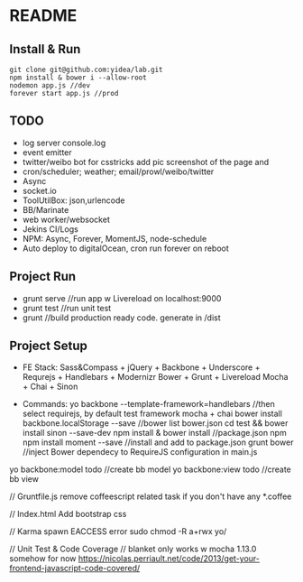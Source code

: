 # README

## Install & Run

```
git clone git@github.com:yidea/lab.git
npm install & bower i --allow-root
nodemon app.js //dev   
forever start app.js //prod
```

## TODO

- log server console.log
- event emitter
- twitter/weibo bot for csstricks
add pic screenshot of the page and
- cron/scheduler; weather; email/prowl/weibo/twitter
- Async
- socket.io
- ToolUtilBox: json,urlencode 
- BB/Marinate
- web worker/websocket
- Jekins CI/Logs 
- NPM: Async, Forever, MomentJS, node-schedule
- Auto deploy to digitalOcean, cron run forever on reboot

## Project Run

- grunt serve //run app w Livereload on localhost:9000
- grunt test //run unit test
- grunt //build production ready code. generate in  /dist

## Project Setup

- FE Stack:
Sass&Compass + jQuery + Backbone + Underscore + Requrejs + Handlebars + Modernizr
Bower + Grunt + Livereload
Mocha + Chai + Sinon

- Commands:
yo backbone --template-framework=handlebars  //then select requirejs, by default test framework mocha + chai
bower install backbone.localStorage --save //bower list bower.json
cd test && bower install sinon --save-dev
npm install & bower install //package.json npm
npm install moment --save //install and add to package.json
grunt bower //inject Bower dependecy to RequireJS configuration in main.js

yo backbone:model todo  //create bb model
yo backbone:view todo //create bb view

// Gruntfile.js
remove coffeescript related task if you don't have any *.coffee

// Index.html
Add bootstrap css
  <link rel="stylesheet" href="bower_components/sass-bootstrap/dist/css/bootstrap.css">

// Karma spawn EACCESS error
sudo chmod -R a+rwx yo/

// Unit Test & Code Coverage
// blanket only works w mocha 1.13.0 somehow for now
https://nicolas.perriault.net/code/2013/get-your-frontend-javascript-code-covered/

